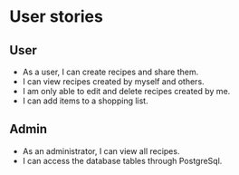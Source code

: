 # User stories

## User
* As a user, I can create recipes and share them. 
* I can view recipes created by myself and others. 
* I am only able to edit and delete recipes created by me. 
* I can add items to a shopping list. 

## Admin
* As an administrator, I can view all recipes. 
* I can access the database tables through PostgreSql. 